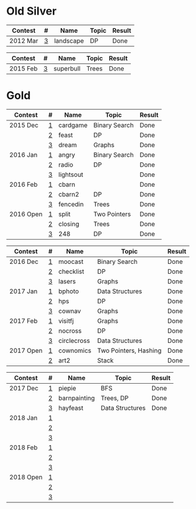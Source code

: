 # Old Silver

| Contest         | # | Name      | Topic            | Result                 |
| --------------- | - | --------- | ---------------- | ---------------------- |
| 2012 Mar        | [3](http://www.usaco.org/index.php?page=viewproblem2&cpid=126) | landscape | DP | Done |

| Contest         | # | Name      | Topic            | Result                 |
| --------------- | - | --------- | ---------------- | ---------------------- |
| 2015 Feb        | [3](http://www.usaco.org/index.php?page=viewproblem2&cpid=531) | superbull | Trees | Done |

# Gold

| Contest         | # | Name      | Topic            | Result                 |
| --------------- | - | --------- | ---------------- | ---------------------- |
| 2015 Dec | [1](http://www.usaco.org/index.php?page=viewproblem2&cpid=573) | cardgame | Binary Search | Done |       
| | [2](http://www.usaco.org/index.php?page=viewproblem2&cpid=574) | feast | DP | Done |
| | [3](http://www.usaco.org/index.php?page=viewproblem2&cpid=575) | dream | Graphs | Done |
| 2016 Jan | [1](http://www.usaco.org/index.php?page=viewproblem2&cpid=597) | angry | Binary Search | Done |
| | [2](http://www.usaco.org/index.php?page=viewproblem2&cpid=598) | radio | DP | Done |
| | [3](http://www.usaco.org/index.php?page=viewproblem2&cpid=599) | lightsout | | Done |
| 2016 Feb | [1](http://www.usaco.org/index.php?page=viewproblem2&cpid=621) | cbarn | | Done |
| | [2](http://www.usaco.org/index.php?page=viewproblem2&cpid=622) | cbarn2 | DP | Done |
| | [3](http://www.usaco.org/index.php?page=viewproblem2&cpid=623) | fencedin | Trees | Done |
| 2016 Open | [1](http://www.usaco.org/index.php?page=viewproblem2&cpid=645) | split | Two Pointers | Done |
| | [2](http://www.usaco.org/index.php?page=viewproblem2&cpid=646) | closing | Trees | Done |
| | [3](http://www.usaco.org/index.php?page=viewproblem2&cpid=647) | 248 | DP | Done |

| Contest         | # | Name      | Topic            | Result                 |
| --------------- | - | --------- | ---------------- | ---------------------- |
| 2016 Dec | [1](http://www.usaco.org/index.php?page=viewproblem2&cpid=669) | moocast | Binary Search | Done |
| | [2](http://www.usaco.org/index.php?page=viewproblem2&cpid=670) | checklist | DP | Done |
| | [3](http://www.usaco.org/index.php?page=viewproblem2&cpid=671) | lasers | Graphs | Done |
| 2017 Jan | [1](http://www.usaco.org/index.php?page=viewproblem2&cpid=693) | bphoto | Data Structures | Done |
| | [2](http://www.usaco.org/index.php?page=viewproblem2&cpid=694) | hps | DP | Done |
| | [3](http://www.usaco.org/index.php?page=viewproblem2&cpid=695) | cownav | Graphs | Done |
| 2017 Feb | [1](http://www.usaco.org/index.php?page=viewproblem2&cpid=717) | visitfj | Graphs | Done |
| | [2](http://www.usaco.org/index.php?page=viewproblem2&cpid=718) | nocross | DP | Done |
| | [3](http://www.usaco.org/index.php?page=viewproblem2&cpid=719) | circlecross | Data Structures | Done |
| 2017 Open | [1](http://www.usaco.org/index.php?page=viewproblem2&cpid=741) | cownomics | Two Pointers, Hashing | Done |
| | [2](http://www.usaco.org/index.php?page=viewproblem2&cpid=743) | art2 | Stack | Done |

| Contest         | # | Name      | Topic            | Result                 |
| --------------- | - | --------- | ---------------- | ---------------------- |
| 2017 Dec | [1](http://www.usaco.org/index.php?page=viewproblem2&cpid=669) | piepie | BFS | Done |
| | [2](http://www.usaco.org/index.php?page=viewproblem2&cpid=670) | barnpainting | Trees, DP | Done |
| | [3](http://www.usaco.org/index.php?page=viewproblem2&cpid=671) | hayfeast | Data Structures | Done |
| 2018 Jan | [1](http://www.usaco.org/index.php?page=viewproblem2&cpid=693) | | | |
| | [2](http://www.usaco.org/index.php?page=viewproblem2&cpid=694) | | | |
| | [3](http://www.usaco.org/index.php?page=viewproblem2&cpid=695) | | | |
| 2018 Feb | [1](http://www.usaco.org/index.php?page=viewproblem2&cpid=717) | | | |
| | [2](http://www.usaco.org/index.php?page=viewproblem2&cpid=718) | | | |
| | [3](http://www.usaco.org/index.php?page=viewproblem2&cpid=719) | | | |
| 2018 Open | [1](http://www.usaco.org/index.php?page=viewproblem2&cpid=741) | | | |
| | [2](http://www.usaco.org/index.php?page=viewproblem2&cpid=743) | | | |
| | [3](http://www.usaco.org/index.php?page=viewproblem2&cpid=743) | | | |
